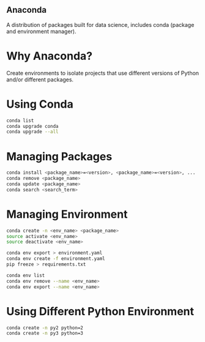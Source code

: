 ## Anaconda 
A distribution of packages built for data science, includes conda (package and environment manager).

# Why Anaconda?
Create environments to isolate projects that use different versions of Python and/or different packages.

# Using Conda
```bash
conda list
conda upgrade conda
conda upgrade --all
```

# Managing Packages
```bash
conda install <package_name>=<version>, <package_name>=<version>, ...
conda remove <package_name>
conda update <package_name>
conda search <search_term>
```

# Managing Environment
```bash
conda create -n <env_name> <package_name>
source activate <env_name>
source deactivate <env_name> 

conda env export > environment.yaml
conda env create -f environment.yaml
pip freeze > requirements.txt

conda env list
conda env remove --name <env_name>
conda env export --name <env_name>
```

# Using Different Python Environment
```bash
conda create -n py2 python=2
conda create -n py3 python=3
```